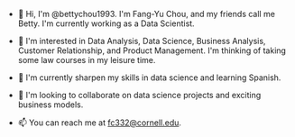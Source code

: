 - 👋 Hi, I'm @bettychou1993. 
I'm Fang-Yu Chou, and my friends call me Betty. 
I'm currently working as a Data Scientist.

- 👀 I'm interested in Data Analysis, Data Science, Business Analysis, Customer Relationship, and Product Management. 
I'm thinking of taking some law courses in my leisure time.

- 🌱 I'm currently sharpen my skills in data science and learning Spanish.

- 💞️ I'm looking to collaborate on data science projects and exciting business models.

- 📫 You can reach me at fc332@cornell.edu.

<!---
bettychou1993/bettychou1993 is a ✨ special ✨ repository because its `README.md` (this file) appears on your GitHub profile.
You can click the Preview link to take a look at your changes.
--->
